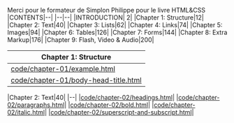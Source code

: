 Merci pour le formateur de Simplon Philippe pour le livre HTML&CSS
|CONTENTS|--|
|--|--|
|INTRODUCTION| 2|
|Chapter 1: Structure|12|
|Chapter 2: Text|40|
|Chapter 3: Lists|62|
|Chapter 4: Links|74|
|Chapter 5: Images|94|
|Chapter 6: Tables|126|
|Chapter 7: Forms|144|
|Chapter 8: Extra Markup|176|
|Chapter 9: Flash, Video & Audio|200|


|Chapter 1: Structure|
|--|
|[code/chapter-01/example.html](code/chapter-01/example.html)|
|[code/chapter-01/body-head-title.html](code/chapter-01/body-head-title.html)|

|Chapter 2: Text|40|
|--|
|[code/chapter-02/headings.html](code/chapter-02/headings.html)|
|[code/chapter-02/paragraphs.html](code/chapter-02/paragraphs.html)|
|[code/chapter-02/bold.html](code/chapter-02/bold.html)|
|[code/chapter-02/italic.html](code/chapter-02/italic.html)|
|[code/chapter-02/superscript-and-subscript.html](code/chapter-02/superscript-and-subscript.html)|